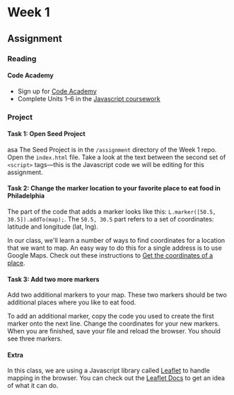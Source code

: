 # Week 1

## Assignment

### Reading

#### Code Academy

* Sign up for [Code Academy](https://www.codecademy.com/)
* Complete Units 1–6 in the [Javascript coursework](https://www.codecademy.com/learn/javascript)

### Project

#### Task 1: Open Seed Project
asa
The Seed Project is in the `/assignment` directory of the Week 1 repo. Open the `index.html` file. Take a look at the text between the second set of `<script>` tags—this is the Javascript code we will be editing for this assignment.

#### Task 2: Change the marker location to your favorite place to eat food in Philadelphia

The part of the code that adds a marker looks like this: `L.marker([50.5, 30.5]).addTo(map);`. The `50.5, 30.5` part refers to a set of coordinates: latitude and longitude (lat, lng).

In our class, we'll learn a number of ways to find coordinates for a location that we want to map. An easy way to do this for a single address is to use Google Maps. Check out these instructions to [Get the coordinates of a place](https://support.google.com/maps/answer/18539?hl=en).

#### Task 3: Add two more markers

Add two additional markers to your map. These two markers should be two additional places where you like to eat food.

To add an additional marker, copy the code you used to create the first marker onto the next line. Change the coordinates for your new markers. When you are finished, save your file and reload the browser. You should see three markers.

#### Extra

In this class, we are using a Javascript library called [Leaflet](http://leafletjs.com/) to handle mapping in the browser. You can check out the [Leaflet Docs](http://leafletjs.com/reference.html) to get an idea of what it can do.
